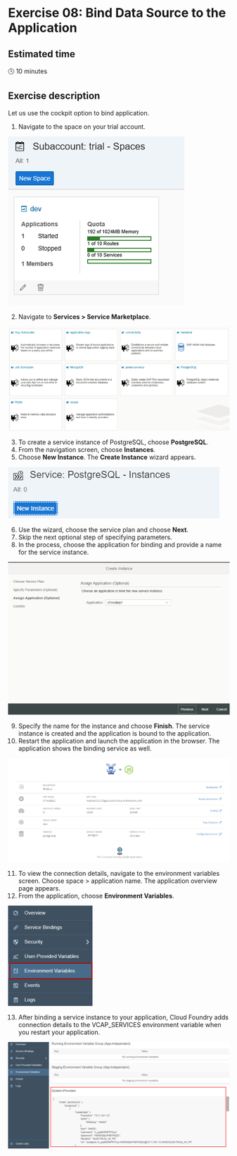 # Exercise 08: Bind Data Source to the Application

## Estimated time

:clock4: 10 minutes

## Exercise description

Let us use the cockpit option to bind application.
1. Navigate to the space on your trial account.

![Trial Space](/img/dev_space.png?raw=true)

2. Navigate to **Services > Service Marketplace**.

![Service Marketplace](/img/services.png?raw=true)

3. To create a service instance of PostgreSQL, choose **PostgreSQL**.
4. From the navigation screen, choose **Instances**.
5. Choose **New Instance**. The **Create Instance** wizard appears.

![Service Instance](/img/service_instance.png?raw=true)

6. Use the wizard, choose the service plan and choose **Next**.
7. Skip the next optional step of specifying parameters.
8. In the process, choose the application for binding and provide a name for the service instance.

![Application Name](/img/app_name.png?raw=true)

9. Specify the name for the instance and choose **Finish**.
The service instance is created and the application is bound to the application.
10. Restart the application and launch the application in the browser. The application shows the binding service as well.

![Application](/img/app_bound.png?raw=true)

11. To view the connection details, navigate to the environment variables screen. Choose space > application name. The application overview page appears.
12. From the application, choose **Environment Variables**.

![Environemt Variable](/img/env_variables.png?raw=true)

13. After binding a service instance to your application, Cloud Foundry adds connection details to the VCAP_SERVICES environment variable when you restart your application.

![VCAP Services](/img/VCAP_Services.png?raw=true)
